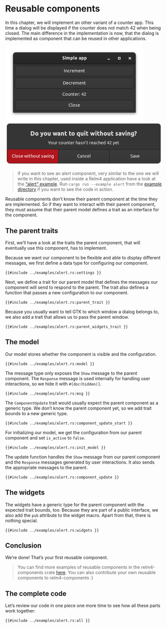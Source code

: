 # Reusable components

In this chapter, we will implement an other variant of a counter app. This time a dialog will be displayed if the counter does not match 42 when being closed. The main difference in the implementation is now, that the dialog is implemented as component that can be reused in other applications.

![App screenshot dark](img/screenshots/reusable-alert-dark-1.png)
![App screenshot dark](img/screenshots/reusable-alert-dark-2.png)

> If you want to see an alert component, very similar to the one we will write in this chapter, used inside a Relm4 application have a look at the [“alert” example](https://github.com/AaronErhardt/relm4/blob/main/relm4-examples/examples/alert.rs). Run `cargo run --example alert` from the [example directory](https://github.com/AaronErhardt/relm4/tree/main/relm4-examples) if you want to see the code in action.

Reusable components don’t know their parent component at the time they are implemented. So if they want to interact with their parent component, they must assume that their parent model defines a trait as an interface for the component.

## The parent traits

First, we’ll have a look at the traits the parent component, that will eventually use this component, has to implement.

Because we want our component to be flexible and able to display different messages, we first define a data type for configuring our component.

```rust,no_run,noplayground
{{#include ../examples/alert.rs:settings }}
```

Next, we define a trait for our parent model that defines the messages our component will send to respond to the parent. The trait also defines a function that passes a new configuration to our component.

```rust,no_run,noplayground
{{#include ../examples/alert.rs:parent_trait }}
```

Because you usually want to tell GTK to which window a dialog belongs to, we also add a trait that allows us to pass the parent window.

```rust,no_run,noplayground
{{#include ../examples/alert.rs:parent_widgets_trait }}
```

## The model

Our model stores whether the component is visible and the configuration.

```rust,no_run,noplayground
{{#include ../examples/alert.rs:model }}
```

The message type only exposes the `Show` message to the parent component. The `Response` message is used internally for handling user interactions, so we hide it with `#[doc(hidden)]`.

```rust,no_run,noplayground
{{#include ../examples/alert.rs:msg }}
```

The `ComponentUpdate` trait would usually expect the parent component as a generic type. We don’t know the parent component yet, so we add trait bounds to a new generic type.

```rust,no_run,noplayground
{{#include ../examples/alert.rs:component_update_start }}
```

For initializing our model, we get the configuration from our parent component and set `is_active` to `false`.

```rust,no_run,noplayground
{{#include ../examples/alert.rs:init_model }}
```

The update function handles the `Show` message from our parent component and the `Response` messages generated by user interactions. It also sends the appropriate messages to the parent.

```rust,no_run,noplayground
{{#include ../examples/alert.rs:component_update }}
```

## The widgets

The widgets have a generic type for the parent component with the expected trait bounds, too. Because they are part of a public interface, we also add the `pub` attribute to the widget macro. Apart from that, there is nothing special.

```rust,no_run,noplayground
{{#include ../examples/alert.rs:widgets }}
```

## Conclusion

We’re done! That’s your first reusable component.

> You can find more examples of reusable components in the relm4-components crate [here](https://github.com/AaronErhardt/relm4/tree/main/relm4-components). You can also contribute your own reusable components to relm4-components :)

## The complete code

Let’s review our code in one piece one more time to see how all these parts work together:

```rust,no_run,noplayground
{{#include ../examples/alert.rs:all }}
```
